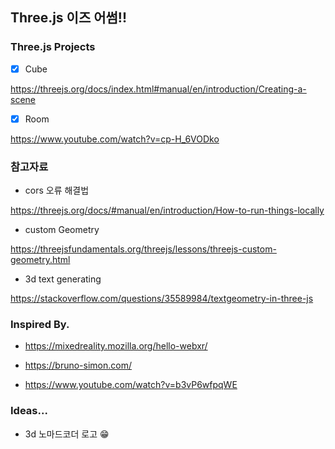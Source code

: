 ## Three.js 이즈 어썸!!

### Three.js Projects

- [x] Cube

https://threejs.org/docs/index.html#manual/en/introduction/Creating-a-scene

- [x] Room

https://www.youtube.com/watch?v=cp-H_6VODko

### 참고자료

- cors 오류 해결법

https://threejs.org/docs/#manual/en/introduction/How-to-run-things-locally

- custom Geometry

https://threejsfundamentals.org/threejs/lessons/threejs-custom-geometry.html

- 3d text generating

https://stackoverflow.com/questions/35589984/textgeometry-in-three-js

### Inspired By.

- https://mixedreality.mozilla.org/hello-webxr/

- https://bruno-simon.com/

- https://www.youtube.com/watch?v=b3vP6wfpqWE

### Ideas...

- 3d 노마드코더 로고 😁
